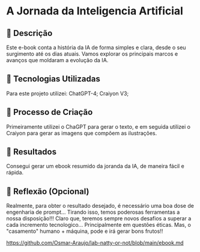 # A Jornada da Inteligencia Artificial

## 📒 Descrição
Este e-book conta a história da IA de forma simples e clara, desde o seu surgimento até os dias
atuais. Vamos explorar os principais marcos e avanços que moldaram a evolução da IA.

## 🤖 Tecnologias Utilizadas
Para este projeto utilizei:
ChatGPT-4;
Craiyon V3;

## 🧐 Processo de Criação
Primeiramente utilizei o ChaGPT para gerar o texto, e em seguida utilizei o Craiyon para gerar as imagens que compõem as ilustrações.

## 🚀 Resultados
Consegui gerar um ebook resumido da joranda da IA, de maneira fácil e rápida.

## 💭 Reflexão (Opcional)
Realmente, para obter o resultado desejado, é necessário uma boa dose de engenharia de prompt...
Tirando isso, temos poderosas ferramentas a nossa disposição!!!
Claro que, teremos sempre novos desafios a superar a cada incremento tecnologico...
Principalmente em questões éticas. Mas, o "casamento" humano + máquina, pode e irá gerar bons frutos!!

https://github.com/Osmar-Araujo/lab-natty-or-not/blob/main/ebook.md
